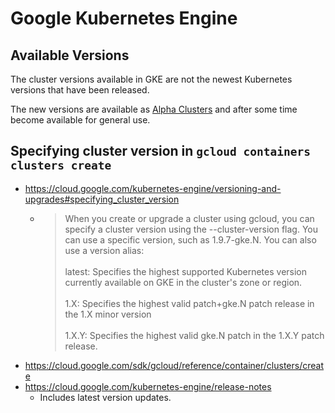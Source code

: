 
# Google Kubernetes Engine

## Available Versions

The cluster versions available in GKE are not the newest Kubernetes versions that have been
released.

The new versions are available as 
[Alpha Clusters](https://cloud.google.com/kubernetes-engine/docs/concepts/alpha-clusters) 
and after some time become available for general use.

## Specifying cluster version in `gcloud containers clusters create` 

- https://cloud.google.com/kubernetes-engine/versioning-and-upgrades#specifying_cluster_version
  - > When you create or upgrade a cluster using gcloud, you can specify a cluster version using the --cluster-version flag. You can use a specific version, such as 1.9.7-gke.N. You can also use a version alias:
      <br><br>
      latest: Specifies the highest supported Kubernetes version currently available on GKE in the cluster's zone or region.<br><br>
      1.X: Specifies the highest valid patch+gke.N patch release in the 1.X minor version<br><br>
      1.X.Y: Specifies the highest valid gke.N patch in the 1.X.Y patch release.
- https://cloud.google.com/sdk/gcloud/reference/container/clusters/create
- https://cloud.google.com/kubernetes-engine/release-notes
  - Includes latest version updates.

